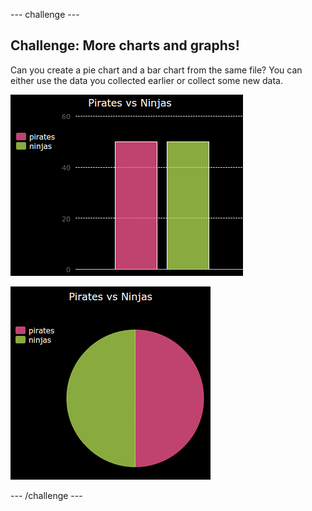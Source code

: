 \--- challenge \---

## Challenge: More charts and graphs!

Can you create a pie chart and a bar chart from the same file? You can either use the data you collected earlier or collect some new data.

![स्क्रीनशॉट](images/pets-pn-bar.png)

![स्क्रीनशॉट](images/pets-pn.png)

\--- /challenge \---